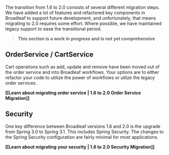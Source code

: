 The transition from 1.6 to 2.0 consists of several different migration steps. We have added a lot of features and refactored key components in Broadleaf to support future development, and unfortunately, that means migrating to 2.0 requires some effort. Where possible, we have maintained legacy support to ease the transitional period.

> **This section is a work in progress and is not yet comprehensive**

## OrderService / CartService

Cart operations such as add, update and remove have been moved out of the order service and into Broadleaf workflows. Your options are to either refactor your code to utilize the power of workflows or utlize the legacy order services.

**[[Learn about migrating order service | 1.6 to 2.0 Order Service Migration]]**

## Security

One key difference between Broadleaf versions 1.6 and 2.0 is the upgrade from Spring 3.0 to Spring 3.1.  This includes Spring Security.  The changes to the Spring Security configuration are fairly minimal for most applications. 

**[[Learn about migrating your security | 1.6 to 2.0 Security Migration]]**
